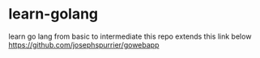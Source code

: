 # learn-golang
learn go lang from basic to intermediate
this repo extends this link below
https://github.com/josephspurrier/gowebapp
